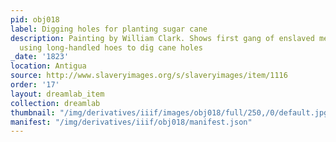```yaml
---
pid: obj018
label: Digging holes for planting sugar cane
description: Painting by William Clark. Shows first gang of enslaved men and women
  using long-handled hoes to dig cane holes
_date: '1823'
location: Antigua
source: http://www.slaveryimages.org/s/slaveryimages/item/1116
order: '17'
layout: dreamlab_item
collection: dreamlab
thumbnail: "/img/derivatives/iiif/images/obj018/full/250,/0/default.jpg"
manifest: "/img/derivatives/iiif/obj018/manifest.json"
---
```

